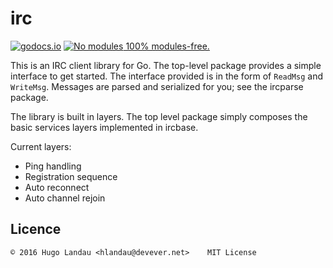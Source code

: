 # irc

[![godocs.io](https://godocs.io/github.com/hlandau/irc?status.svg)](https://godocs.io/github.com/hlandau/irc) [![No modules](https://www.devever.net/~hl/f/no-modules2.svg) 100% modules-free.](https://www.devever.net/~hl/gomod)

This is an IRC client library for Go. The top-level package provides a simple
interface to get started. The interface provided is in the form of `ReadMsg`
and `WriteMsg`. Messages are parsed and serialized for you; see the ircparse
package.

The library is built in layers. The top level package simply composes the basic
services layers implemented in ircbase.

Current layers:

  - Ping handling
  - Registration sequence
  - Auto reconnect
  - Auto channel rejoin

## Licence

    © 2016 Hugo Landau <hlandau@devever.net>    MIT License

